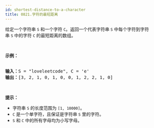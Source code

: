 ```yaml
---
id: shortest-distance-to-a-character
title: 0821.字符的最短距离
---
```

给定一个字符串 <code>S</code> 和一个字符 <code>C</code>。返回一个代表字符串 <code>S</code> 中每个字符到字符串 <code>S</code> 中的字符 <code>C</code> 的最短距离的数组。

 

**示例：**


<pre><br/><strong>输入：</strong>S = &#34;loveleetcode&#34;, C = &#39;e&#39;<br/><strong>输出：</strong>[3, 2, 1, 0, 1, 0, 0, 1, 2, 2, 1, 0]<br/></pre>

 

**提示：**

- 字符串 <code>S</code> 的长度范围为 <code>[1, 10000]</code>。
- <code>C</code> 是一个单字符，且保证是字符串 <code>S</code> 里的字符。
- <code>S</code> 和 <code>C</code> 中的所有字母均为小写字母。